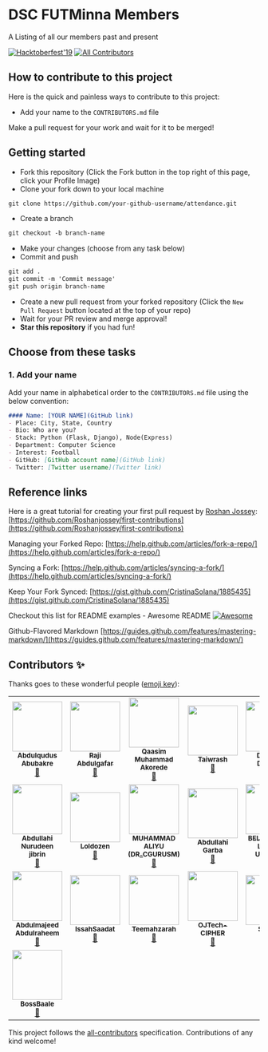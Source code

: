 # DSC FUTMinna Members

A Listing of all our members past and present

[![Hacktoberfest'19](https://img.shields.io/badge/hacktoberfest-2019-yellowgreen)](#)
[![All Contributors](https://img.shields.io/badge/all_contributors-21-orange.svg?style=flat-square)](#contributors)


## How to contribute to this project
Here is the quick and painless ways to contribute to this project:

* Add your name to the `CONTRIBUTORS.md` file


Make a pull request for your work and wait for it to be merged!

## Getting started
* Fork this repository (Click the Fork button in the top right of this page, click your Profile Image)
* Clone your fork down to your local machine

```markdown
git clone https://github.com/your-github-username/attendance.git
```

* Create a branch

```markdown
git checkout -b branch-name
```

* Make your changes (choose from any task below)
* Commit and push

```markdown
git add .
git commit -m 'Commit message'
git push origin branch-name
```

* Create a new pull request from your forked repository (Click the `New Pull Request` button located at the top of your repo)
* Wait for your PR review and merge approval!
* __Star this repository__ if you had fun!

## Choose from these tasks
### 1. Add your name
Add your name in alphabetical order to the `CONTRIBUTORS.md` file using the below convention:

```markdown
#### Name: [YOUR NAME](GitHub link)
- Place: City, State, Country
- Bio: Who are you?
- Stack: Python (Flask, Django), Node(Express)
- Department: Computer Science
- Interest: Football
- GitHub: [GitHub account name](GitHub link)
- Twitter: [Twitter username](Twitter link)
```



## Reference links
Here is a great tutorial for creating your first pull request by [Roshan Jossey](https://github.com/Roshanjossey):
[https://github.com/Roshanjossey/first-contributions](https://github.com/Roshanjossey/first-contributions)

Managing your Forked Repo: [https://help.github.com/articles/fork-a-repo/](https://help.github.com/articles/fork-a-repo/)

Syncing a Fork: [https://help.github.com/articles/syncing-a-fork/](https://help.github.com/articles/syncing-a-fork/)

Keep Your Fork Synced: [https://gist.github.com/CristinaSolana/1885435](https://gist.github.com/CristinaSolana/1885435)

Checkout this list for README examples - Awesome README [![Awesome](https://cdn.rawgit.com/sindresorhus/awesome/d7305f38d29fed78fa85652e3a63e154dd8e8829/media/badge.svg)](https://github.com/sindresorhus/awesome)

Github-Flavored Markdown [https://guides.github.com/features/mastering-markdown/](https://guides.github.com/features/mastering-markdown/)

## Contributors ✨

Thanks goes to these wonderful people ([emoji key](https://allcontributors.org/docs/en/emoji-key)):

<!-- ALL-CONTRIBUTORS-LIST:START - Do not remove or modify this section -->
<!-- prettier-ignore-start -->
<!-- markdownlint-disable -->
<table>
  <tr>
    <td align="center"><a href="https://github.com/Abdulqudus001"><img src="https://avatars1.githubusercontent.com/u/36643967?v=4" width="100px;" alt=""/><br /><sub><b>Abdulqudus Abubakre</b></sub></a><br /><a href="https://github.com/DSCFutminna/attendance/commits?author=Abdulqudus001" title="Documentation">📖</a></td>
    <td align="center"><a href="http://www.thehack.info"><img src="https://avatars3.githubusercontent.com/u/30292855?v=4" width="100px;" alt=""/><br /><sub><b>Raji Abdulgafar</b></sub></a><br /><a href="https://github.com/DSCFutminna/attendance/commits?author=abdulgaphy" title="Documentation">📖</a></td>
    <td align="center"><a href="https://github.com/Orientales"><img src="https://avatars2.githubusercontent.com/u/35339083?v=4" width="100px;" alt=""/><br /><sub><b>Qaasim Muhammad Akorede</b></sub></a><br /><a href="https://github.com/DSCFutminna/attendance/commits?author=Orientales" title="Documentation">📖</a></td>
    <td align="center"><a href="https://github.com/Taiwrash"><img src="https://avatars3.githubusercontent.com/u/49725691?v=4" width="100px;" alt=""/><br /><sub><b>Taiwrash</b></sub></a><br /><a href="https://github.com/DSCFutminna/attendance/commits?author=Taiwrash" title="Documentation">📖</a></td>
    <td align="center"><a href="http://diretnandomnan.webnode.com"><img src="https://avatars3.githubusercontent.com/u/23453888?v=4" width="100px;" alt=""/><br /><sub><b>Diretnan Domnan</b></sub></a><br /><a href="https://github.com/DSCFutminna/attendance/commits?author=deven96" title="Documentation">📖</a></td>
    <td align="center"><a href="http://mensaah.github.io"><img src="https://avatars3.githubusercontent.com/u/24734308?v=4" width="100px;" alt=""/><br /><sub><b>Mmadu Manasseh</b></sub></a><br /><a href="https://github.com/DSCFutminna/attendance/commits?author=MeNsaaH" title="Documentation">📖</a></td>
    <td align="center"><a href="https://github.com/kharljordan"><img src="https://avatars3.githubusercontent.com/u/56846597?v=4" width="100px;" alt=""/><br /><sub><b>Kharl Jordan</b></sub></a><br /><a href="https://github.com/DSCFutminna/attendance/commits?author=kharljordan" title="Documentation">📖</a></td>
  </tr>
  <tr>
    <td align="center"><a href="https://github.com/GeneralXS"><img src="https://avatars3.githubusercontent.com/u/36812867?v=4" width="100px;" alt=""/><br /><sub><b>Abdullahi Nurudeen jibrin</b></sub></a><br /><a href="https://github.com/DSCFutminna/attendance/commits?author=GeneralXS" title="Documentation">📖</a></td>
    <td align="center"><a href="https://github.com/Loldozen"><img src="https://avatars2.githubusercontent.com/u/56772631?v=4" width="100px;" alt=""/><br /><sub><b>Loldozen</b></sub></a><br /><a href="https://github.com/DSCFutminna/attendance/commits?author=Loldozen" title="Documentation">📖</a></td>
    <td align="center"><a href="https://github.com/cgurusm"><img src="https://avatars1.githubusercontent.com/u/33236122?v=4" width="100px;" alt=""/><br /><sub><b>MUHAMMAD ALIYU (DR_CGURUSM)</b></sub></a><br /><a href="https://github.com/DSCFutminna/attendance/commits?author=cgurusm" title="Documentation">📖</a></td>
    <td align="center"><a href="https://github.com/Ghost-abg"><img src="https://avatars2.githubusercontent.com/u/50121399?v=4" width="100px;" alt=""/><br /><sub><b>Abdullahi Garba</b></sub></a><br /><a href="https://github.com/DSCFutminna/attendance/commits?author=Ghost-abg" title="Documentation">📖</a></td>
    <td align="center"><a href="https://github.com/ItzAboki"><img src="https://avatars3.githubusercontent.com/u/50954176?v=4" width="100px;" alt=""/><br /><sub><b>BELLO Adeiza Luqman Ungwaha</b></sub></a><br /><a href="https://github.com/DSCFutminna/attendance/commits?author=ItzAboki" title="Documentation">📖</a></td>
    <td align="center"><a href="https://github.com/oyeyipo45"><img src="https://avatars1.githubusercontent.com/u/51447719?v=4" width="100px;" alt=""/><br /><sub><b>Damilola Emmanuel Oyeyipo</b></sub></a><br /><a href="https://github.com/DSCFutminna/attendance/commits?author=oyeyipo45" title="Documentation">📖</a></td>
    <td align="center"><a href="http://consolelab.cf"><img src="https://avatars1.githubusercontent.com/u/32968202?v=4" width="100px;" alt=""/><br /><sub><b>Abdul Console</b></sub></a><br /><a href="https://github.com/DSCFutminna/attendance/commits?author=AbdulConsole" title="Documentation">📖</a></td>
  </tr>
  <tr>
    <td align="center"><a href="https://github.com/mejtfk"><img src="https://avatars1.githubusercontent.com/u/29029321?v=4" width="100px;" alt=""/><br /><sub><b>Abdulmajeed Abdulraheem</b></sub></a><br /><a href="https://github.com/DSCFutminna/attendance/commits?author=mejtfk" title="Documentation">📖</a></td>
    <td align="center"><a href="https://github.com/IssahSaadat"><img src="https://avatars0.githubusercontent.com/u/36306895?v=4" width="100px;" alt=""/><br /><sub><b>IssahSaadat</b></sub></a><br /><a href="https://github.com/DSCFutminna/attendance/commits?author=IssahSaadat" title="Documentation">📖</a></td>
    <td align="center"><a href="https://github.com/Teemahzarah"><img src="https://avatars1.githubusercontent.com/u/36327583?v=4" width="100px;" alt=""/><br /><sub><b>Teemahzarah</b></sub></a><br /><a href="https://github.com/DSCFutminna/attendance/commits?author=Teemahzarah" title="Documentation">📖</a></td>
    <td align="center"><a href="https://github.com/OJTech-CIPHER"><img src="https://avatars3.githubusercontent.com/u/56967540?v=4" width="100px;" alt=""/><br /><sub><b>OJTech-CIPHER</b></sub></a><br /><a href="https://github.com/DSCFutminna/attendance/commits?author=OJTech-CIPHER" title="Documentation">📖</a></td>
    <td align="center"><a href="https://github.com/Swant4"><img src="https://avatars2.githubusercontent.com/u/56826555?v=4" width="100px;" alt=""/><br /><sub><b>Swant4</b></sub></a><br /><a href="https://github.com/DSCFutminna/attendance/commits?author=Swant4" title="Documentation">📖</a></td>
    <td align="center"><a href="https://github.com/aliyusf"><img src="https://avatars1.githubusercontent.com/u/48366085?v=4" width="100px;" alt=""/><br /><sub><b>Aliyu Yusuf </b></sub></a><br /><a href="https://github.com/DSCFutminna/attendance/commits?author=aliyusf" title="Documentation">📖</a></td>
    <td align="center"><a href="https://github.com/M4YAN4"><img src="https://avatars3.githubusercontent.com/u/38871940?v=4" width="100px;" alt=""/><br /><sub><b>Ayodele Ernest Oluwatobi</b></sub></a><br /><a href="https://github.com/DSCFutminna/attendance/commits?author=M4YAN4" title="Documentation">📖</a></td>
  </tr>
  <tr>
    <td align="center"><a href="https://github.com/BossBaale"><img src="https://avatars3.githubusercontent.com/u/56881480?v=4" width="100px;" alt=""/><br /><sub><b>BossBaale</b></sub></a><br /><a href="https://github.com/DSCFutminna/attendance/commits?author=BossBaale" title="Documentation">📖</a></td>
  </tr>
</table>

<!-- markdownlint-enable -->
<!-- prettier-ignore-end -->
<!-- ALL-CONTRIBUTORS-LIST:END -->

This project follows the [all-contributors](https://github.com/all-contributors/all-contributors) specification. Contributions of any kind welcome!
